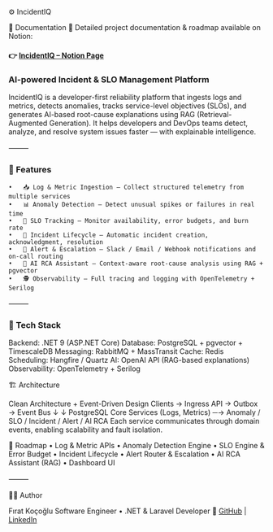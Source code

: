 ⚙️ IncidentIQ

📘 Documentation
📄 Detailed project documentation & roadmap available on Notion:
#### 👉 [IncidentIQ – Notion Page](https://www.notion.so/IncidentIQ-AI-Powered-Incident-SLO-Management-Platform-2960fe48dd988018bb05f1fc9461a2be?source=copy_link)


### AI-powered Incident & SLO Management Platform

IncidentIQ is a developer-first reliability platform that ingests logs and metrics, detects anomalies, tracks service-level objectives (SLOs), and generates AI-based root-cause explanations using RAG (Retrieval-Augmented Generation).
It helps developers and DevOps teams detect, analyze, and resolve system issues faster — with explainable intelligence.

⸻

### 🚀 Features
	•	📥 Log & Metric Ingestion — Collect structured telemetry from multiple services
	•	📊 Anomaly Detection — Detect unusual spikes or failures in real time
	•	🎯 SLO Tracking — Monitor availability, error budgets, and burn rate
	•	🚨 Incident Lifecycle — Automatic incident creation, acknowledgment, resolution
	•	📡 Alert & Escalation — Slack / Email / Webhook notifications and on-call routing
	•	🧠 AI RCA Assistant — Context-aware root-cause analysis using RAG + pgvector
	•	🕵️ Observability — Full tracing and logging with OpenTelemetry + Serilog

⸻

### 🧱 Tech Stack

Backend: .NET 9 (ASP.NET Core)
Database: PostgreSQL + pgvector + TimescaleDB
Messaging: RabbitMQ + MassTransit
Cache: Redis
Scheduling: Hangfire / Quartz
AI: OpenAI API (RAG-based explanations)
Observability: OpenTelemetry + Serilog

🏗️ Architecture

Clean Architecture + Event-Driven Design
Clients → Ingress API → Outbox → Event Bus
             ↓                     ↓
         PostgreSQL            Core Services
     (Logs, Metrics)   ─→  Anomaly / SLO / Incident / Alert / AI RCA
Each service communicates through domain events, enabling scalability and fault isolation.

🧾 Roadmap
	•	Log & Metric APIs
	•	Anomaly Detection Engine
	•	SLO Engine & Error Budget
	•	Incident Lifecycle
	•	Alert Router & Escalation
	•	AI RCA Assistant (RAG)
	•	Dashboard UI

⸻

🧑‍💻 Author

Fırat Koçoğlu
Software Engineer • .NET & Laravel Developer
📎 [GitHub](https://github.com/firatkocoglu) | [LinkedIn](https://linkedin.com/in/firatkocoglu)


